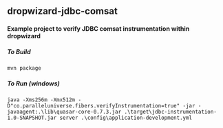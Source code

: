 ## dropwizard-jdbc-comsat

#### Example project to verify JDBC comsat instrumentation within dropwizard

##### To Build

```
mvn package
```

##### To Run (windows)

```
java -Xms256m -Xmx512m -D"co.paralleluniverse.fibers.verifyInstrumentation=true" -jar -javaagent:.\lib\quasar-core-0.7.3.jar .\target\jdbc-instrumentation-1.0-SNAPSHOT.jar server .\config\application-development.yml
```

